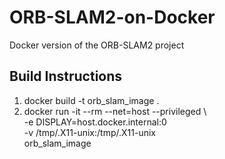 # ORB-SLAM2-on-Docker
Docker version of the ORB-SLAM2 project

## Build Instructions
1. docker build -t orb_slam_image .       
2. docker run -it --rm --net=host --privileged \                  
    -e DISPLAY=host.docker.internal:0 \
    -v /tmp/.X11-unix:/tmp/.X11-unix \
    orb_slam_image
